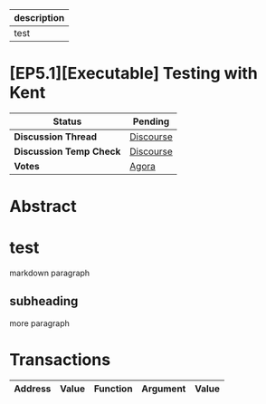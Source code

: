 | description |
| ----------- |
| test        |

# [EP5.1][Executable] Testing with Kent

  
  | **Status**            | Pending                                                                                                                                      |
  | --------------------- | ------------------------------------------------------------------------------------------------------------------------------------------- |
  | **Discussion Thread** |  [Discourse](https://discuss.ens.domains/)                                                                                              |
  | **Discussion Temp Check** |  [Discourse](https://discuss.ens.domains/)                                                                                              |
  | **Votes**             | [Agora](https://agora.ensdao.org/proposals/22)                                                                                                                                     |
  

# Abstract 
 # test
markdown paragraph

## subheading
more paragraph

# Transactions 
 | Address | Value | Function | Argument | Value |
| ------- | ----- | -------- | -------- | ----- |